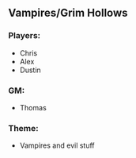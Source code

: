 ## Vampires/Grim Hollows

### Players:

- Chris
- Alex
- Dustin

### GM:

- Thomas

### Theme:

- Vampires and evil stuff
